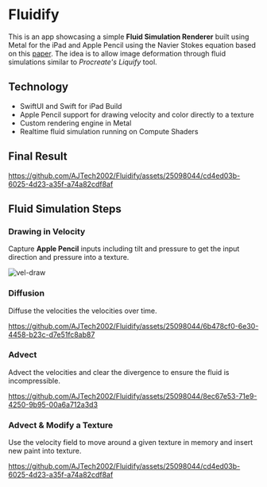 # Fluidify
This is an app showcasing a simple **Fluid Simulation Renderer** built using Metal for the iPad and Apple Pencil using the Navier Stokes equation based on this [paper](http://graphics.cs.cmu.edu/nsp/course/15-464/Fall09/papers/StamFluidforGames.pdf). The idea is to allow image deformation through fluid simulations similar to *Procreate's Liquify* tool.

## Technology
- SwiftUI and Swift for iPad Build
- Apple Pencil support for drawing velocity and color directly to a texture
- Custom rendering engine in Metal
- Realtime fluid simulation running on Compute Shaders 

## Final Result

https://github.com/AJTech2002/Fluidify/assets/25098044/cd4ed03b-6025-4d23-a35f-a74a82cdf8af

## Fluid Simulation Steps

### Drawing in Velocity

Capture **Apple Pencil** inputs including tilt and pressure to get the input direction and pressure into a texture.

![vel-draw](https://github.com/AJTech2002/Fluidify/assets/25098044/62c1b648-7a45-4d53-b6d0-99b160144865)

### Diffusion
Diffuse the velocities the velocities over time.

https://github.com/AJTech2002/Fluidify/assets/25098044/6b478cf0-6e30-4458-b23c-d7e51fc8ab87

### Advect 
Advect the velocities and clear the divergence to ensure the fluid is incompressible.

https://github.com/AJTech2002/Fluidify/assets/25098044/8ec67e53-71e9-4250-9b95-00a6a712a3d3

### Advect & Modify a Texture 
Use the velocity field to move around a given texture in memory and insert new paint into texture.

https://github.com/AJTech2002/Fluidify/assets/25098044/cd4ed03b-6025-4d23-a35f-a74a82cdf8af
